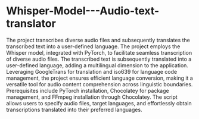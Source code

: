 # Whisper-Model---Audio-text-translator
The project transcribes diverse audio files and subsequently translates the transcribed text into a user-defined language.
The project employs the Whisper model, integrated with PyTorch, to facilitate seamless transcription of diverse audio files. The transcribed text is subsequently translated into a user-defined language, adding a multilingual dimension to the application. Leveraging GoogleTrans for translation and iso639 for language code management, the project ensures efficient language conversion, making it a versatile tool for audio content comprehension across linguistic boundaries. Prerequisites include PyTorch installation, Chocolatey for package management, and FFmpeg installation through Chocolatey. The script allows users to specify audio files, target languages, and effortlessly obtain transcriptions translated into their preferred languages.
